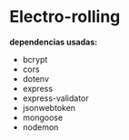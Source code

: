 # Electro-rolling

**dependencias usadas:**
- bcrypt
- cors
- dotenv
- express 
- express-validator
- jsonwebtoken
- mongoose
- nodemon
